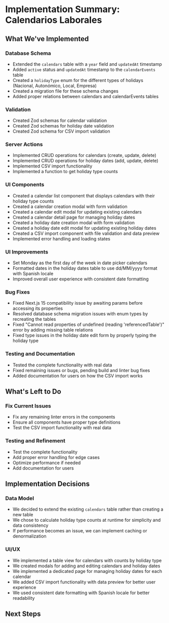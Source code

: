 # Implementation Summary: Calendarios Laborales

## What We've Implemented

### Database Schema

- Extended the `calendars` table with a `year` field and `updatedAt` timestamp
- Added `active` status and `updatedAt` timestamp to the `calendarEvents` table
- Created a `holidayType` enum for the different types of holidays (Nacional, Autonómico, Local, Empresa)
- Created a migration file for these schema changes
- Added proper relations between calendars and calendarEvents tables

### Validation

- Created Zod schemas for calendar validation
- Created Zod schemas for holiday date validation
- Created Zod schema for CSV import validation

### Server Actions

- Implemented CRUD operations for calendars (create, update, delete)
- Implemented CRUD operations for holiday dates (add, update, delete)
- Implemented CSV import functionality
- Implemented a function to get holiday type counts

### UI Components

- Created a calendar list component that displays calendars with their holiday type counts
- Created a calendar creation modal with form validation
- Created a calendar edit modal for updating existing calendars
- Created a calendar detail page for managing holiday dates
- Created a holiday date creation modal with form validation
- Created a holiday date edit modal for updating existing holiday dates
- Created a CSV import component with file validation and data preview
- Implemented error handling and loading states

### UI Improvements

- Set Monday as the first day of the week in date picker calendars
- Formatted dates in the holiday dates table to use dd/MM/yyyy format with Spanish locale
- Improved overall user experience with consistent date formatting

### Bug Fixes

- Fixed Next.js 15 compatibility issue by awaiting params before accessing its properties
- Resolved database schema migration issues with enum types by recreating the tables
- Fixed "Cannot read properties of undefined (reading 'referencedTable')" error by adding missing table relations
- Fixed type issues in the holiday date edit form by properly typing the holiday type

### Testing and Documentation

- Tested the complete functionality with real data
- Fixed remaining issues or bugs, pending build and linter bug fixes
- Added documentation for users on how the CSV import works

## What's Left to Do

### Fix Current Issues

- Fix any remaining linter errors in the components
- Ensure all components have proper type definitions
- Test the CSV import functionality with real data

### Testing and Refinement

- Test the complete functionality
- Add proper error handling for edge cases
- Optimize performance if needed
- Add documentation for users

## Implementation Decisions

### Data Model

- We decided to extend the existing `calendars` table rather than creating a new table
- We chose to calculate holiday type counts at runtime for simplicity and data consistency
- If performance becomes an issue, we can implement caching or denormalization

### UI/UX

- We implemented a table view for calendars with counts by holiday type
- We created modals for adding and editing calendars and holiday dates
- We implemented a dedicated page for managing holiday dates for each calendar
- We added CSV import functionality with data preview for better user experience
- We used consistent date formatting with Spanish locale for better readability

## Next Steps
